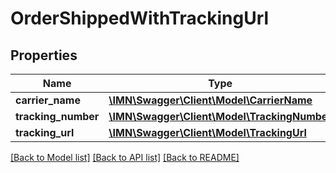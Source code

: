 # OrderShippedWithTrackingUrl

## Properties
Name | Type | Description | Notes
------------ | ------------- | ------------- | -------------
**carrier_name** | [**\IMN\Swagger\Client\Model\CarrierName**](CarrierName.md) |  | 
**tracking_number** | [**\IMN\Swagger\Client\Model\TrackingNumber**](TrackingNumber.md) |  | 
**tracking_url** | [**\IMN\Swagger\Client\Model\TrackingUrl**](TrackingUrl.md) |  | 

[[Back to Model list]](../README.md#documentation-for-models) [[Back to API list]](../README.md#documentation-for-api-endpoints) [[Back to README]](../README.md)


